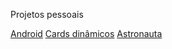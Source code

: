 Projetos pessoais

<a href="Site android/index.html">Android</a>
<a href="Card dinâmico/cards.html">Cards dinâmicos</a>
<a href="Site astronauta/index.html">Astronauta</a>